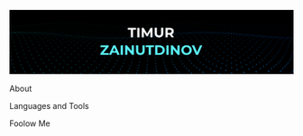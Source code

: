 [![Header](https://github.com/TimurZainutdinov/TimurZainutdinov/blob/main/assets/about-main.png)](https://elysium-pro.com)

About

Languages and Tools

Foolow Me
